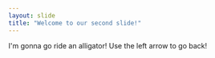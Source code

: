 ```yaml
---
layout: slide
title: "Welcome to our second slide!"
---
```

I'm gonna go ride an alligator!
Use the left arrow to go back!
